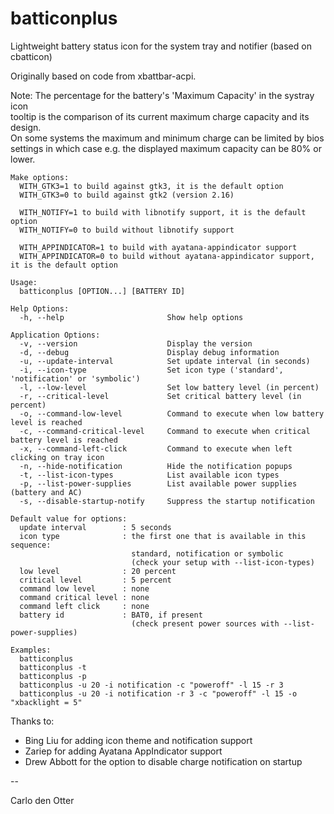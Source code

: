 # batticonplus
Lightweight battery status icon for the system tray and notifier (based on cbatticon)

Originally based on code from xbattbar-acpi.

Note: The percentage for the battery's 'Maximum Capacity' in the systray icon\
tooltip is the comparison of its current maximum charge capacity and its design.\
On some systems the maximum and minimum charge can be limited by bios\
settings in which case e.g. the displayed maximum capacity can be 80% or lower.

`Make options:`\
`  WITH_GTK3=1 to build against gtk3, it is the default option`\
`  WITH_GTK3=0 to build against gtk2 (version 2.16)`

`  WITH_NOTIFY=1 to build with libnotify support, it is the default option`\
`  WITH_NOTIFY=0 to build without libnotify support`

`  WITH_APPINDICATOR=1 to build with ayatana-appindicator support`\
`  WITH_APPINDICATOR=0 to build without ayatana-appindicator support, it is the default option`

`Usage:`\
`  batticonplus [OPTION...] [BATTERY ID]`

`Help Options:`\
`  -h, --help                       Show help options`

`Application Options:`\
`  -v, --version                    Display the version`\
`  -d, --debug                      Display debug information`\
`  -u, --update-interval            Set update interval (in seconds)`\
`  -i, --icon-type                  Set icon type ('standard', 'notification' or 'symbolic')`\
`  -l, --low-level                  Set low battery level (in percent)`\
`  -r, --critical-level             Set critical battery level (in percent)`\
`  -o, --command-low-level          Command to execute when low battery level is reached`\
`  -c, --command-critical-level     Command to execute when critical battery level is reached`\
`  -x, --command-left-click         Command to execute when left clicking on tray icon`\
`  -n, --hide-notification          Hide the notification popups`\
`  -t, --list-icon-types            List available icon types`\
`  -p, --list-power-supplies        List available power supplies (battery and AC)`\
`  -s, --disable-startup-notify     Suppress the startup notification`

`Default value for options:`\
`  update interval        : 5 seconds`\
`  icon type              : the first one that is available in this sequence:`\
`                           standard, notification or symbolic`\
`                           (check your setup with --list-icon-types)`\
`  low level              : 20 percent`\
`  critical level         : 5 percent`\
`  command low level      : none`\
`  command critical level : none`\
`  command left click     : none`\
`  battery id             : BAT0, if present`\
`                           (check present power sources with --list-power-supplies)`

`Examples:`\
`  batticonplus`\
`  batticonplus -t`\
`  batticonplus -p`\
`  batticonplus -u 20 -i notification -c "poweroff" -l 15 -r 3`\
`  batticonplus -u 20 -i notification -r 3 -c "poweroff" -l 15 -o "xbacklight = 5"`

Thanks to:
  - Bing Liu for adding icon theme and notification support
  - Zariep for adding Ayatana AppIndicator support
  - Drew Abbott for the option to disable charge notification on startup

--

 Carlo den Otter

